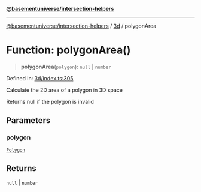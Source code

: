 [**@basementuniverse/intersection-helpers**](../../README.md)

***

[@basementuniverse/intersection-helpers](../../README.md) / [3d](../README.md) / polygonArea

# Function: polygonArea()

> **polygonArea**(`polygon`): `null` \| `number`

Defined in: [3d/index.ts:305](https://github.com/basementuniverse/intersection-helpers/blob/39011b43f2fd5dca5c24f1c152bb983bef87ec23/src/3d/index.ts#L305)

Calculate the 2D area of a polygon in 3D space

Returns null if the polygon is invalid

## Parameters

### polygon

[`Polygon`](../types/type-aliases/Polygon.md)

## Returns

`null` \| `number`
